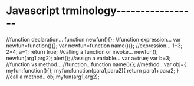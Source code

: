 # Javascript trminology-----------------
//function declaration...
function newfun(){};
//function expression...
var newfun=function(){};
var newfun=function name(){};
//expression...
1+3;
2*4;
a=1;
return true;
//calling a function or invoke...
newfun();
newfun(arg1,arg2);
alert();
//assign a variable...
var a=true;
var b=3;
//function vs method...
//function..
function name(){};
//method..
var obj={
myfun:function(){};
myfun:function(para1,para2){
return para1+para2;
}
//call a method..
obj.myfun(arg1,arg2);


